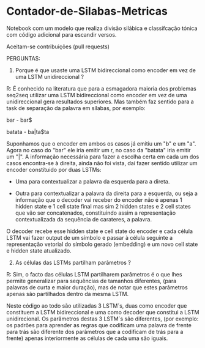 # Contador-de-Silabas-Metricas
Notebook com um modelo que realiza divisão silábica e classifcação tónica com código adicional para escandir versos.

Aceitam-se contribuições (pull requests)


PERGUNTAS:

1) Porque é que usaste uma LSTM bidireccional como encoder em vez de uma LSTM unidireccional ?

R: É conhecido na literatura que para a esmagadora maioria dos problemas seq2seq utilizar uma LSTM bidireccional como encoder em vez de uma unidireccional gera resultados superiores. Mas também faz sentido para a task de separação da palavra em sílabas, por exemplo:

bar - bar$

batata - ba|ta$ta

Suponhamos que o encoder em ambos os casos já emitiu um "b" e um "a". Agora no caso do "bar" ele iria emitir um r, no caso da "batata" iria emitir um "|". A informação necessária para fazer a escolha certa em cada um dos casos encontra-se à direita, ainda não foi vista, daí fazer sentido utilizar um encoder constítuido por duas LSTMs: 

- Uma para contextualizar a palavra da esquerda para a direta.

- Outra para contextualizar a palavra da direita para a esquerda, ou seja  a informação que o decoder vai receber do encoder não é apenas 1 hidden state e 1 cell state final mas sim 2 hidden states e 2 cell states que vão ser concatenados, constituindo assim a representação contextualizada da sequência de carateres, a palavra.

O decoder recebe esse hidden state e cell state do encoder e cada célula LSTM vai fazer output de um símbolo e passar à célula seguinte a representação vetorial do símbolo gerado (embedding) e um novo cell state e hidden state atualizado.

2) As células das LSTMs partilham parâmetros ?

R: Sim, o facto das células LSTM partilharem parâmetros é o que lhes permite generalizar para sequências de tamanhos diferentes, (para palavras de curta e maior duração), mas de notar que estes parâmetros apenas são partilhados dentro da mesma LSTM. 

Neste código ao todo são utilizadas 3 LSTM´s, duas como encoder que constituem a LSTM bidireccional e uma como decoder que constitui a LSTM unidirecional. Os parâmetros destas 3 LSTM´s são diferentes, (por exemplo: os padrões para aprender as regras que codificam uma palavra de frente para trás são diferente dos parâmetros que a codificam de trás para a frente) apenas interiormente as células de cada uma são iguais.
